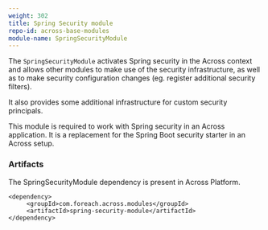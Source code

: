 ```yaml
---
weight: 302
title: Spring Security module
repo-id: across-base-modules
module-name: SpringSecurityModule
---
```


The `SpringSecurityModule` activates Spring security in the Across
context and allows other modules to make use of the security
infrastructure, as well as to make security configuration changes (eg.
register additional security filters).

It also provides some additional infrastructure for custom security
principals.

This module is required to work with Spring security in an Across
application. It is a replacement for the Spring Boot security starter in
an Across setup.

### Artifacts

The SpringSecurityModule dependency is present in Across Platform.

    <dependency>
         <groupId>com.foreach.across.modules</groupId>
         <artifactId>spring-security-module</artifactId>
    </dependency>
